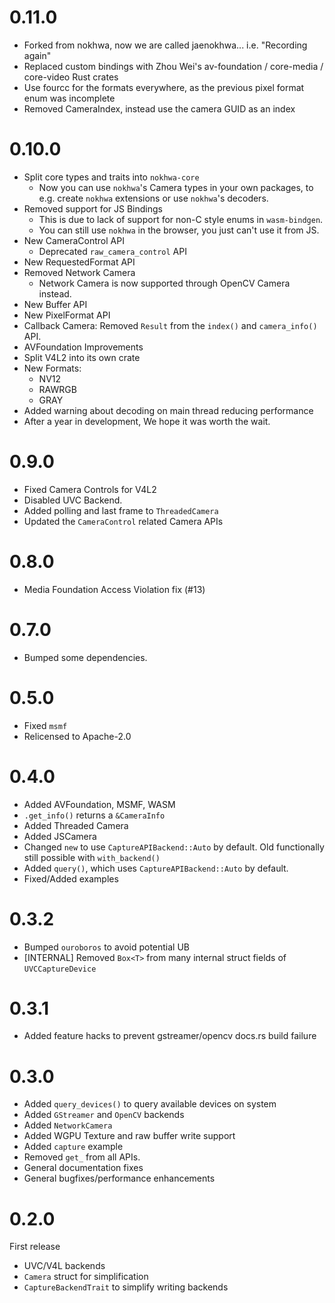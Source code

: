 # 0.11.0
- Forked from nokhwa, now we are called jaenokhwa... i.e. "Recording again"
- Replaced custom bindings with Zhou Wei's av-foundation / core-media / core-video Rust crates
- Use fourcc for the formats everywhere, as the previous pixel format enum was incomplete
- Removed CameraIndex, instead use the camera GUID as an index

# 0.10.0
- Split core types and traits into `nokhwa-core`
  - Now you can use `nokhwa`'s Camera types in your own packages, to e.g. create `nokhwa` extensions or use `nokhwa`'s decoders.  
- Removed support for JS Bindings
  - This is due to lack of support for non-C style enums in `wasm-bindgen`. 
  - You can still use `nokhwa` in the browser, you just can't use it from JS.
- New CameraControl API
  - Deprecated `raw_camera_control` API
- New RequestedFormat API
- Removed Network Camera 
  - Network Camera is now supported through OpenCV Camera instead.
- New Buffer API
- New PixelFormat API
- Callback Camera: Removed `Result` from the `index()` and `camera_info()` API.
- AVFoundation Improvements
- Split V4L2 into its own crate
- New Formats:
  - NV12
  - RAWRGB
  - GRAY
- Added warning about decoding on main thread reducing performance
- After a year in development, We hope it was worth the wait.

# 0.9.0
- Fixed Camera Controls for V4L2
- Disabled UVC Backend.
- Added polling and last frame to `ThreadedCamera`
- Updated the `CameraControl` related Camera APIs

# 0.8.0
- Media Foundation Access Violation fix (#13)

# 0.7.0
- Bumped some dependencies.

# 0.5.0
 - Fixed `msmf`
 - Relicensed to Apache-2.0

# 0.4.0
- Added AVFoundation, MSMF, WASM
- `.get_info()` returns a `&CameraInfo`
- Added Threaded Camera
- Added JSCamera
- Changed `new` to use `CaptureAPIBackend::Auto` by default. Old functionally still possible with `with_backend()`
- Added `query()`, which uses `CaptureAPIBackend::Auto` by default.
- Fixed/Added examples

# 0.3.2
- Bumped `ouroboros` to avoid potential UB
- [INTERNAL] Removed `Box<T>` from many internal struct fields of `UVCCaptureDevice`

# 0.3.1
- Added feature hacks to prevent gstreamer/opencv docs.rs build failure

# 0.3.0
- Added `query_devices()` to query available devices on system
- Added `GStreamer` and `OpenCV` backends
- Added `NetworkCamera`
- Added WGPU Texture and raw buffer write support
- Added `capture` example
- Removed `get_` from all APIs. 
- General documentation fixes
- General bugfixes/performance enhancements


# 0.2.0
First release
- UVC/V4L backends
- `Camera` struct for simplification
- `CaptureBackendTrait` to simplify writing backends
